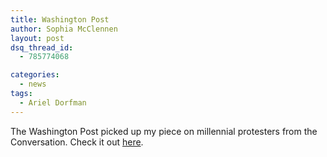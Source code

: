 ```yaml
---
title: Washington Post
author: Sophia McClennen
layout: post
dsq_thread_id:
  - 785774068

categories: 
  - news
tags:
  - Ariel Dorfman
---
```


The Washington Post picked up my piece on millennial protesters from the Conversation. Check it out [here](https://www.washingtonpost.com/posteverything/wp/2015/12/15/everyone-hates-millennials-thats-very-bad-news-for-student-protesters/).
